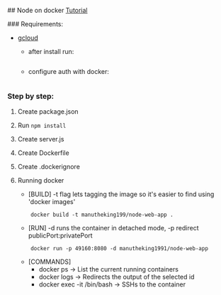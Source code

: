 
## Node on docker
[Tutorial](https://nodejs.org/en/docs/guides/nodejs-docker-webapp/)

### Requirements:
 - [gcloud](https://cloud.google.com/sdk/docs/)
     - after install run:

        ```gcloud init
        ```
     - configure auth with docker:

        ```gcloud auth configure-docker
        ```

### Step by step:
1. Create package.json
2. Run ```npm install```
3. Create server.js
4. Create Dockerfile
5. Create .dockerignore
6. Running docker
    * [BUILD] -t flag lets tagging the image so it's easier to find using 'docker images'

    ```
        docker build -t manutheking199/node-web-app .
    ```

    * [RUN] -d runs the container in detached mode, -p redirect publicPort:privatePort

    ```
        docker run -p 49160:8080 -d manutheking1991/node-web-app
    ```
    * [COMMANDS]
        - docker ps &rarr; List the current running containers
        - docker logs <container id> &rarr; Redirects the output of the selected id
        - docker exec -it <container id> /bin/bash &rarr; SSHs to the container
